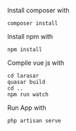 Install composer with
```
composer install
```
Install npm with
```
npm install
```
Compile vue js with
```
cd larasar
quasar build
cd ..
npm run watch
```
Run App with
```
php artisan serve
```
